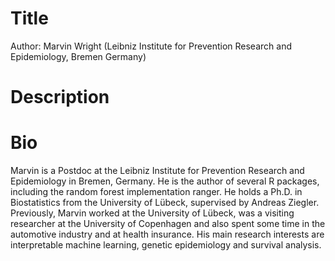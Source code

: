 # Title

Author: Marvin Wright (Leibniz Institute for Prevention Research and Epidemiology, Bremen Germany)

# Description

# Bio

Marvin is a Postdoc at the Leibniz Institute for Prevention Research and Epidemiology in Bremen, Germany. He is the author of several R packages, including the random forest implementation ranger. He holds a Ph.D. in Biostatistics from the University of Lübeck, supervised by Andreas Ziegler. Previously, Marvin worked at the University of Lübeck, was a visiting researcher at the University of Copenhagen and also spent some time in the automotive industry and at health insurance. His main research interests are interpretable machine learning, genetic epidemiology and survival analysis. 